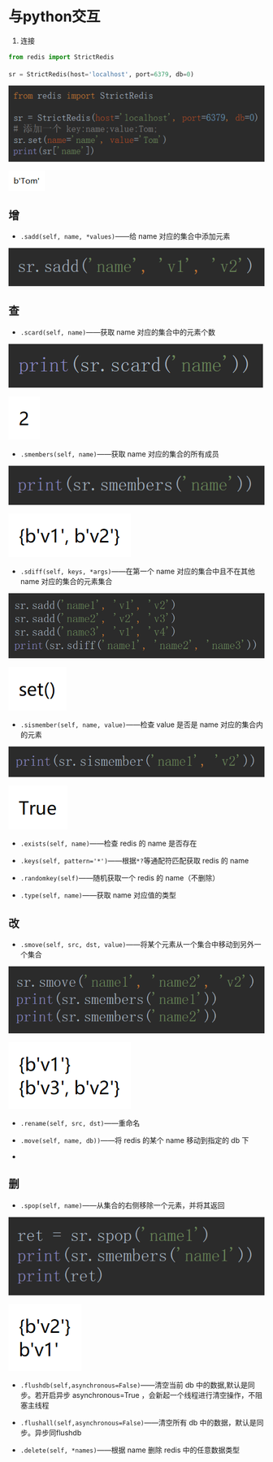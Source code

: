 # 与python交互

1. 连接

```python
from redis import StrictRedis

sr = StrictRedis(host='localhost', port=6379, db=0)
```

![1558700529126](与python交互.assets/1558700529126.png)

![1558700542340](与python交互.assets/1558700542340.png)

## 增

- `.sadd(self, name, *values)`——给 name 对应的集合中添加元素

![1563596434191](与python交互.assets/1563596434191.png)

## 查

- `.scard(self, name)`——获取 name 对应的集合中的元素个数

![1563596494200](与python交互.assets/1563596494200.png)

![1563596508070](与python交互.assets/1563596508070.png)

- `.smembers(self, name)`——获取 name 对应的集合的所有成员

![1563596576202](与python交互.assets/1563596576202.png)

![1563596519081](与python交互.assets/1563596519081.png)

- `.sdiff(self, keys, *args)`——在第一个 name 对应的集合中且不在其他 name 对应的集合的元素集合

![1563596903350](与python交互.assets/1563596903350.png)

![1563596912823](与python交互.assets/1563596912823.png)

- `.sismember(self, name, value)`——检查 value 是否是 name 对应的集合内的元素

![1563597299480](与python交互.assets/1563597299480.png)

![1563597307415](与python交互.assets/1563597307415.png)

- `.exists(self, name)`——检查 redis 的 name 是否存在

- `.keys(self, pattern='*')`——根据`*?`等通配符匹配获取 redis 的 name

- `.randomkey(self)`——随机获取一个 redis 的 name（不删除）

- `.type(self, name)`——获取 name 对应值的类型

## 改

- `.smove(self, src, dst, value)`——将某个元素从一个集合中移动到另外一个集合

![1563597596559](与python交互.assets/1563597596559.png)

![1563597605210](与python交互.assets/1563597605210.png)

- `.rename(self, src, dst)`——重命名

- `.move(self, name, db))`——将 redis 的某个 name 移动到指定的 db 下

- 

## 删

- `.spop(self, name)`——从集合的右侧移除一个元素，并将其返回

![1563597740528](与python交互.assets/1563597740528.png)

![1563597747761](与python交互.assets/1563597747761.png)

- `.flushdb(self,asynchronous=False)`——清空当前 db 中的数据,默认是同步。若开启异步 asynchronous=True ，会新起一个线程进行清空操作，不阻塞主线程

- `.flushall(self,asynchronous=False)`——清空所有 db 中的数据，默认是同步。异步同flushdb

- `.delete(self, *names)`——根据 name 删除 redis 中的任意数据类型

